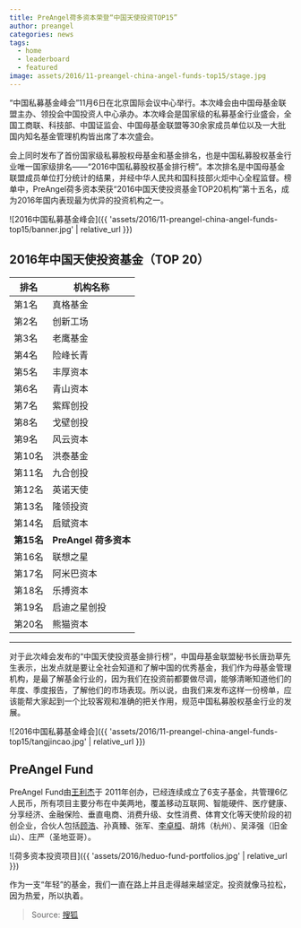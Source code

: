 ```yaml
---
title: PreAngel荷多资本荣登“中国天使投资TOP15” 
author: preangel
categories: news
tags:
  - home
  - leaderboard
  - featured
image: assets/2016/11-preangel-china-angel-funds-top15/stage.jpg
---
```


“中国私募基金峰会”11月6日在北京国际会议中心举行。本次峰会由中国母基金联盟主办、领投会中国投资人中心承办。本次峰会是国家级的私募基金行业盛会，全国工商联、科技部、中国证监会、中国母基金联盟等30余家成员单位以及一大批国内知名基金管理机构皆出席了本次盛会。

会上同时发布了首份国家级私募股权母基金和基金排名，也是中国私募股权基金行业唯一国家级排名——“2016中国私募股权基金排行榜”。本次排名是中国母基金联盟成员单位打分统计的结果，并经中华人民共和国科技部火炬中心全程监督。榜单中，PreAngel荷多资本荣获“2016中国天使投资基金TOP20机构”第十五名，成为2016年国内表现最为优异的投资机构之一。

![2016中国私募基金峰会]({{ 'assets/2016/11-preangel-china-angel-funds-top15/banner.jpg' | relative_url }})

## 2016年中国天使投资基金（TOP 20）

| 排名   | 机构名称 |
| ----- | ------- |
| 第1名  | 真格基金 |
| 第2名 | 创新工场 |
| 第3名 | 老鹰基金 |
| 第4名 | 险峰长青 |
| 第5名 | 丰厚资本 |
| 第6名 | 青山资本 |
| 第7名 | 紫辉创投 |
| 第8名 | 戈壁创投 |
| 第9名 | 风云资本 |
| 第10名 | 洪泰基金 |
| 第11名 | 九合创投 |
| 第12名 | 英诺天使 |
| 第13名 | 隆领投资 |
| 第14名 | 启赋资本 |
| **第15名** | **PreAngel 荷多资本** |
| 第16名 | 联想之星 |
| 第17名 | 阿米巴资本 |
| 第18名 | 乐搏资本 |
| 第19名 | 启迪之星创投 |
| 第20名 | 熊猫资本 |

-----

对于此次峰会发布的“中国天使投资基金排行榜”，中国母基金联盟秘书长唐劲草先生表示，出发点就是要让全社会知道和了解中国的优秀基金，我们作为母基金管理机构，是最了解基金行业的，因为我们在投资前都要做尽调，能够清晰知道他们的年度、季度报告，了解他们的市场表现。所以说，由我们来发布这样一份榜单，应该能帮大家起到一个比较客观和准确的把关作用，规范中国私募股权基金行业的发展。

![2016中国私募基金峰会]({{ 'assets/2016/11-preangel-china-angel-funds-top15/tangjincao.jpg' | relative_url }})

## PreAngel Fund

PreAngel Fund由[王利杰](/peoples/lijie-wang/)于 2011年创办，已经连续成立了6支子基金，共管理6亿人民币，所有项目主要分布在中美两地，覆盖移动互联网、智能硬件、医疗健康、分享经济、金融保险、垂直电商、消费升级、女性消费、体育文化等天使阶段的初创企业，合伙人包括[顾浩](/peoples/hao-gu/)、孙真臻、张军、[李卓桓](/peoples/zhuohuan-li/)、胡炜（杭州）、吴泽强（旧金山）、庄严（圣地亚哥）。

![荷多资本投资项目]({{ 'assets/2016/heduo-fund-portfolios.jpg' | relative_url }})

作为一支“年轻”的基金，我们一直在路上并且走得越来越坚定。投资就像马拉松，因为热爱，所以执着。

> Source: [搜狐](https://www.sohu.com/a/118290845_355047)
